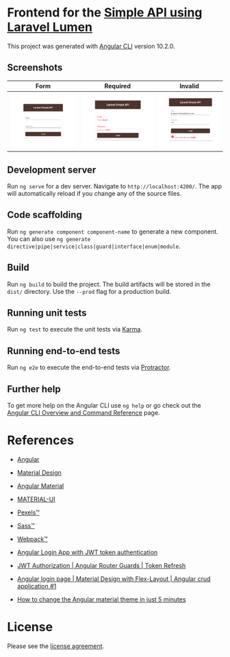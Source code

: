 # Frontend for the [Simple API using Laravel Lumen](https://github.com/julianomacielferreira/laravel-api-backend)

This project was generated with [Angular CLI](https://github.com/angular/angular-cli) version 10.2.0.

## Screenshots

| Form            |  Required |  Invalid |
:-------------------------:|:-------------------------:|:-------------------------:
![](src/assets/screenshots/1.png) | ![](src/assets/screenshots/2.png) | ![](src/assets/screenshots/3.png)

## Development server

Run `ng serve` for a dev server. Navigate to `http://localhost:4200/`. The app will automatically reload if you change any of the source files.

## Code scaffolding

Run `ng generate component component-name` to generate a new component. You can also use `ng generate directive|pipe|service|class|guard|interface|enum|module`.

## Build

Run `ng build` to build the project. The build artifacts will be stored in the `dist/` directory. Use the `--prod` flag for a production build.

## Running unit tests

Run `ng test` to execute the unit tests via [Karma](https://karma-runner.github.io).

## Running end-to-end tests

Run `ng e2e` to execute the end-to-end tests via [Protractor](http://www.protractortest.org/).

## Further help

To get more help on the Angular CLI use `ng help` or go check out the [Angular CLI Overview and Command Reference](https://angular.io/cli) page.

# References

- [Angular](https://angular.io/)

- [Material Design](https://material.io/)

- [Angular Material](https://material.angular.io/)

- [MATERIAL-UI](https://material-ui.com/customization/color/)

- [Pexels&trade;](https://www.pexels.com/)

- [Sass&trade;](https://sass-lang.com/)

- [Webpack&trade;](https://webpack.js.org/)

- [Angular Login App with JWT token authentication](https://www.youtube.com/watch?v=BZ_91HKzNDM)

- [JWT Authorization | Angular Router Guards | Token Refresh](https://www.youtube.com/watch?v=F1GUjHPpCLA)

- [Angular login page | Material Design with Flex-Layout | Angular crud application #1](https://www.youtube.com/watch?v=f3shwARuhEM)

- [How to change the Angular material theme in just 5 minutes](https://www.youtube.com/watch?v=NugqJxFYmDM)

# License

Please see the [license agreement](https://github.com/julianomacielferreira/laravel-api-frontend/blob/master/LICENSE).